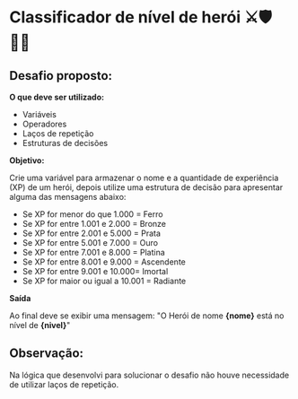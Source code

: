 # Classificador de nível de herói ⚔️🛡️🦸‍♂️

## Desafio proposto: 
**O que deve ser utilizado:**

- Variáveis
- Operadores
- Laços de repetição
- Estruturas de decisões

**Objetivo:**

Crie uma variável para armazenar o nome e a quantidade de experiência (XP) de um herói, depois utilize uma estrutura de decisão para apresentar alguma das mensagens abaixo:

- Se XP for menor do que 1.000 = Ferro 
- Se XP for entre 1.001 e 2.000 = Bronze
- Se XP for entre 2.001 e 5.000 = Prata
- Se XP for entre 5.001 e 7.000 = Ouro
- Se XP for entre 7.001 e 8.000 = Platina
- Se XP for entre 8.001 e 9.000 = Ascendente
- Se XP for entre 9.001 e 10.000= Imortal
- Se XP for maior ou igual a 10.001 = Radiante

**Saída**

Ao final deve se exibir uma mensagem:
"O Herói de nome **{nome}** está no nível de **{nivel}**"

## Observação:
Na lógica que desenvolvi para solucionar o desafio não houve necessidade de utilizar laços de repetição.  